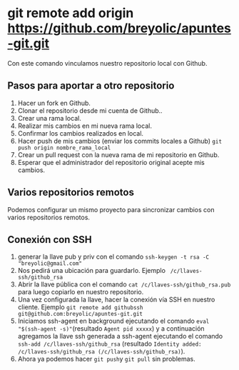 # git remote add origin https://github.com/breyolic/apuntes-git.git
Con este comando vinculamos nuestro repositorio local con Github.

## Pasos para aportar a otro repositorio
1. Hacer un fork en Github.
2. Clonar el repositorio desde mi cuenta de Github..
3. Crear una rama local.
4. Realizar mis cambios en mi nueva rama local.
5. Confirmar los cambios realizados en local.
6. Hacer push de mis cambios (enviar los commits locales a Github) `git push origin nombre_rama_local`
7. Crear un pull request con la nueva rama de mi repositorio en Github.
8. Esperar que el administrador del repositorio original acepte mis cambios.

## Varios repositorios remotos
Podemos configurar un mismo proyecto para sincronizar cambios con varios repositorios remotos.

## Conexión con SSH
1. generar la llave pub y priv con el comando `ssh-keygen -t rsa -C "breyolic@gmail.com"`
2. Nos pedirá una ubicación para guardarlo. Ejemplo ` /c/llaves-ssh/github_rsa`
3. Abrir la llave pública con el comando `cat /c/llaves-ssh/github_rsa.pub` para luego copiarlo en nuestro repositorio.
4. Una vez configurada la llave, hacer la conexión vía SSH en nuestro cliente. Ejemplo `git remote add githubssh git@github.com:breyolic/apuntes-git.git`
5. Iniciamos ssh-agent en background ejecutando el comando `eval "$(ssh-agent -s)"`(resultado `Agent pid xxxxx`) y a continuación agregamos la llave ssh generada a ssh-agent ejecutando el comando `ssh-add /c/llaves-ssh/github_rsa` (resultado `Identity added: /c/llaves-ssh/github_rsa (/c/llaves-ssh/github_rsa)`).
6. Ahora ya podemos hacer `git push`y `git pull` sin problemas.
